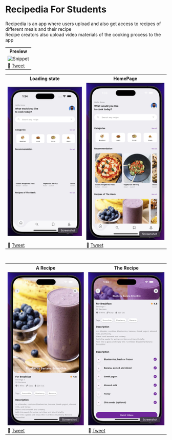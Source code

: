 # Recipedia For Students
Recipedia is an app where users upload and also get access to recipes of different meals and their recipe<br>
Recipe creators also upload video materials of the cooking process to the app

<table align="center">
	<tbody width="100%">
	<tr>
			<th>Preview</th>	
		</tr>
		<tr>
			<td>
			<img src="https://github.com/SidneyEmeka/myfiles/blob/master/recipedia/snipp.gif" alt="Snippet"></img>
			</td>
		</tr>
		<tr>
			<td>
				🔗 <a href="https://x.com/sidswipe/status/1809690837770551528?s=46">Tweet</a>
			</td>
		</tr>
	</tbody>
</table>

<table>
	<tbody width="100%">
	<tr>
			<th>Loading state</th>	
			<th>HomePage</th>
		</tr>
		<tr>
			<td>
			<img src="https://github.com/SidneyEmeka/myfiles/blob/master/recipedia/loading.png" alt="Loading"></img>
			</td>
			<td>
			<img src="https://github.com/SidneyEmeka/myfiles/blob/master/recipedia/home.png" alt="Home"></img>
			</td>
		</tr>
		<tr>
			<td>
				🔗 <a href="https://x.com/sidswipe/status/1809690837770551528?s=46">Tweet</a>
			</td>
			<td>
				🔗 <a href="https://x.com/sidswipe/status/1809690837770551528?s=46">Tweet</a>
			</td>
		</tr>
	</tbody>
</table>
<br>
<table>
	<tbody width="100%">
	<tr>
		<th>A Recipe</th>
		<th>The Recipe</th>
		</tr>
		<tr>
	<td>
			<img src="https://github.com/SidneyEmeka/myfiles/blob/master/recipedia/recipe.png" alt="Recipedia"></img>
			</td>
	<td>
			<img src="https://github.com/SidneyEmeka/myfiles/blob/master/recipedia/recipes.png" alt="Recipedia"></img>
			</td>
		</tr>
		<tr>
			<td>
				🔗 <a href="https://x.com/sidswipe/status/1809690837770551528?s=46">Tweet</a>
			</td>
			<td>
				🔗 <a href="https://x.com/sidswipe/status/1809690837770551528?s=46">Tweet</a>
			</td>
		</tr>
	</tbody>
</table>


